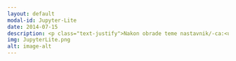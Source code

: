 ```yaml
---
layout: default
modal-id: Jupyter-Lite
date: 2014-07-15
description: <p class="text-justify">Nakon obrade teme nastavnik/-ca:<ul class="text-left"><li>kreira nove sveske i manipuliše postojećim sveskama na svom repozitorijumu putem okruženja JupyterLite;</li><li>sagledava prednosti okruženja JupyterLite u odnosu na Jupyter Notebook i JupyterLab;</li><li>je motivisan/-a da neprestano prati razvoj tehnologije u datoj oblasti, samostalno savladava nove sadržaje i uključuje ih u nastavni proces.</li></ul></p>
img: JupyterLite.png
alt: image-alt
---
```

